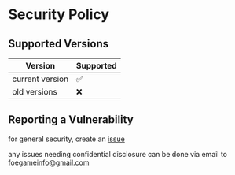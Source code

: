# Security Policy

## Supported Versions

| Version         | Supported          |
| --------------- | ------------------ |
| current version | :white_check_mark: |
| old versions    | :x:                |

## Reporting a Vulnerability

for general security, create an [issue](https://github.com/FoE-Info/FoE-Info-Extension/issues/new)

any issues needing confidential disclosure can be done via email to foegameinfo@gmail.com
